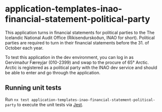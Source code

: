 # application-templates-inao-financial-statement-political-party

This application turns in financial statements for political parties to the The Icelandic National Audit Office (Ríkisendurskoðun, INAO for short). Political parties are required to turn in their financial statements before the 31. of October each year.

To test this application in the dev environment, you can log in as Gervimaður Færeyjar (010-2399) and swap to the procure of 65° Arctic. Arctic is registered as a political party with the INAO dev service and should be able to enter and go through the application.

## Running unit tests

Run `nx test application-templates-inao-financial-statement-political-party` to execute the unit tests via [Jest](https://jestjs.io).

